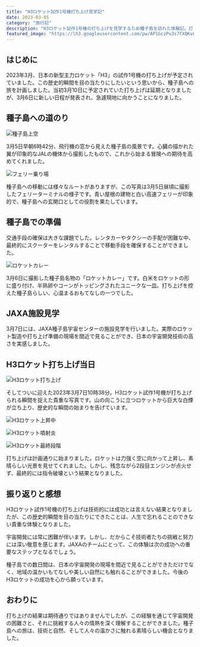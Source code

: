 ```yaml
---
title: "H3ロケット試作1号機打ち上げ見学記"
date: 2023-03-05
category: "旅行記"
description: "H3ロケット試作1号機の打ち上げを見学するため種子島を訪れた体験記。打ち上げまでの準備から当日の感動まで、貴重な体験をお届けします。"
featured_image: "https://lh3.googleusercontent.com/pw/AP1GczPu3s7fXQKvLKEXoAuPp2WNpMC3ysM9oWZSxwkbtD07k7TIXiNbdNdKPjUkQTeoPDmCsxOJBgcK-o7un1Wz1ECA5R4PM2Qw0J5mgjX2TVTZxrOA8D9JZOINRDaJHIURdO2KTZcAOidxHdNqznnN7__1XA=s1621?authuser=0"
---
```


<!-- Google Photos元URL: https://photos.app.goo.gl/9BJsmgk7DLFVSofBA -->

## はじめに

2023年3月、日本の新型主力ロケット「H3」の試作1号機の打ち上げが予定されていました。この歴史的瞬間を目の当たりにしたいという思いから、種子島への旅を計画しました。当初3月10日に予定されていた打ち上げは延期となりましたが、3月6日に新しい日程が発表され、急遽現地に向かうことになりました。

## 種子島への道のり

![種子島上空](https://lh3.googleusercontent.com/pw/AP1GczPPxq64FzO51dtS-PIca4xMUMQ1N_8np2hMlDeZMPHFyNH95aWLKnkf-MreGfwPGCIFx-EgYyxfImKLxvgL_Cp81jewYLVX5NSYtDSCr2hIr_fqpRNe=s1621?authuser=0)

3月5日早朝6時42分、飛行機の窓から見えた種子島の風景です。心臓の描かれた翼が印象的なJALの機体から撮影したもので、これから始まる冒険への期待を高めてくれました。

![フェリー乗り場](https://lh3.googleusercontent.com/pw/AP1GczMoUeBjHPhrMSJYjR2XFNV38oMCA-RSnx5yeYzq5OF2BW84jx9rs4boSabVq2ZY12PazN7MvNFbQGRHgmLJHWVLkF6CHw9FmCmfkZlbpJ1M0NRZCkiLKDE2zs6s9kPEQciO-l0JVqc44HsTlVWBOXxmFw=s1621?authuser=0)

種子島への移動には様々なルートがありますが、この写真は3月5日昼頃に撮影したフェリーターミナルの様子です。青い屋根の建物と白い高速フェリーが印象的で、種子島への玄関口としての役割を果たしています。

## 種子島での準備

交通手段の確保は大きな課題でした。レンタカーやタクシーの手配が困難な中、最終的にスクーターをレンタルすることで移動手段を確保することができました。

![ロケットカレー](https://lh3.googleusercontent.com/pw/AP1GczPxjytOIqfwRxjxQfDzfLuuV-JaiCyvY546Oa-HzLNZpzae-w1PSClFE0hmIlcS8Be3iBNmaVm9g-V_QbGX-C5JHc3PHJrhqO8W1CCfI-4QrAm1pABQqu3b_NkN5RR2rJDXAxxP_7g-bJRtvUukO_vfrw=s1621?authuser=0)

3月6日に撮影した種子島名物の「ロケットカレー」です。白米をロケットの形に盛り付け、半熟卵やコーンがトッピングされたユニークな一皿。打ち上げを控えた種子島らしい、心温まるおもてなしの一つでした。

## JAXA施設見学

3月7日には、JAXA種子島宇宙センターの施設見学を行いました。実際のロケット製造や打ち上げ準備の現場を間近で見ることができ、日本の宇宙開発技術の高さを実感しました。

## H3ロケット打ち上げ当日

![H3ロケット打ち上げ](https://lh3.googleusercontent.com/pw/AP1GczPu3s7fXQKvLKEXoAuPp2WNpMC3ysM9oWZSxwkbtD07k7TIXiNbdNdKPjUkQTeoPDmCsxOJBgcK-o7un1Wz1ECA5R4PM2Qw0J5mgjX2TVTZxrOA8D9JZOINRDaJHIURdO2KTZcAOidxHdNqznnN7__1XA=s1621?authuser=0)

そしてついに迎えた2023年3月7日10時38分。H3ロケット試作1号機が打ち上げられる瞬間を捉えた貴重な写真です。山の向こうに立つロケットから巨大な白煙が立ち上り、歴史的な瞬間の始まりを告げています。

![H3ロケット上昇中](https://lh3.googleusercontent.com/pw/AP1GczNSIjmsEybYx4hKo-DUiuxoa1UMy2ZP6fZ7f2kPka8EuJPUSbrBA-a19hoRf2Xef46Muh8zYmKAigBDizI1K6tpWoE-nt_QGnq_mKhR6Q8YOQ7hzYayAJ4utsIGu8Hinb1BsS0WGovkmdwk5iEcchuhfQ=s1621?authuser=0)

![H3ロケット噴射炎](https://lh3.googleusercontent.com/pw/AP1GczOMm9AnINkg4jpIawblKnjvQaLvdCFDY81emGPIeyEUbsoC0QUyLSDivcyj5eJNaI3Jc7fVoVwlsx-tZxJZMpc2pA99HaeL8ysLSo3RqqT2EFUhuV7VDmNdvV8bCffga4ZB5Wnh_d-HzV6KXmNJu8qLEA=s1621?authuser=0)

![H3ロケット最終段階](https://lh3.googleusercontent.com/pw/AP1GczMtrfF4YL94vY3bx1Z8COOL39LoWnENMU321iEpTpUuGnlR4XFHJPfqd6XHC6p35WhBxYaLp_Is_rpiisjr77ycNlBo2d7talC6AyNOodLbSQ0AXMHGmOLdrBt8-Y5f3yY48Ns9_V4MyIhlKB3WvH4jOw=s1621?authuser=0)

打ち上げは計画通りに始まりました。ロケットは力強く空に向かって上昇し、素晴らしい光景を見せてくれました。しかし、残念ながら2段目エンジンが点火せず、最終的には指令破壊という結果となりました。

## 振り返りと感想

H3ロケット試作1号機の打ち上げは技術的には成功とは言えない結果となりましたが、この歴史的瞬間を目の当たりにできたことは、人生で忘れることのできない貴重な体験となりました。

宇宙開発には常に困難が伴います。しかし、だからこそ技術者たちの挑戦と努力には深い敬意を感じます。JAXAのチームにとって、この体験は次の成功への重要なステップとなるでしょう。

種子島での数日間は、日本の宇宙開発の現場を間近で見ることができただけでなく、地域の温かいもてなしや美しい自然にも触れることができました。今後のH3ロケットの成功を心から願っています。

## おわりに

打ち上げの結果は期待通りではありませんでしたが、この経験を通じて宇宙開発の困難さと、それに挑戦する人々の情熱を深く理解することができました。種子島への旅は、技術と自然、そして人々の温かさに触れる素晴らしい機会となりました。